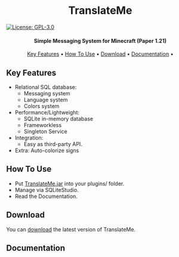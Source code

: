 <h1 align="center">
  <br>
  TranslateMe
  <br>
</h1>

[![License: GPL-3.0](https://img.shields.io/badge/License-GPLv3-blue.svg)](https://www.gnu.org/licenses/gpl-3.0.html)

<h4 align="center">Simple Messaging System for Minecraft (Paper 1.21)</h4>

<p align="center">
  <a href="#key-features">Key Features</a> •
  <a href="#how-to-use">How To Use</a> •
  <a href="#download">Download</a> •
  <a href="#download">Documentation</a> •
</p>

## Key Features

* Relational SQL database:
  - Messaging system
  - Language system
  - Colors system
* Performance/Lightweight:
  - SQLite in-memory database
  - Frameworkless
  - Singleton Service
* Integration:
  - Easy as third-party API.
* Extra: Auto-colorize signs

## How To Use
- Put [TranslateMe.jar](https://github.com/Mat1az/Bukkit.TranslateMe/releases/latest) into your plugins/ folder.
- Manage via SQLiteStudio.
- Read the Documentation.

## Download

You can [download](https://github.com/Mat1az/Bukkit.TranslateMe/releases/latest) the latest version of TranslateMe.

## Documentation
